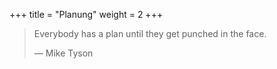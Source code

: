 +++
title = "Planung"
weight = 2
+++

> Everybody has a plan until they get punched in the face.
> 
> — Mike Tyson
